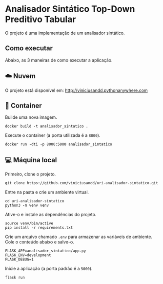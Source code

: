 # Analisador Sintático Top-Down Preditivo Tabular

O projeto é uma implementação de um analisador sintático.

## Como executar

Abaixo, as 3 maneiras de como executar a aplicação.

## :cloud: Nuvem

O projeto está disponível em: http://viniciusandd.pythonanywhere.com

## :whale: Container

Builde uma nova imagem.

`docker build -t analisador_sintatico .`

Execute o container (a porta utilizada é a `8000`).

`docker run -dti -p 8000:5000 analisador_sintatico`

## :computer: Máquina local

Primeiro, clone o projeto.

`git clone https://github.com/viniciusandd/uri-analisador-sintatico.git`

Entre na pasta e crie um ambiente virtual.

```
cd uri-analisador-sintatico
python3 -m venv venv
```

Ative-o e instale as dependências do projeto.

```
source venv/bin/active
pip install -r requirements.txt
```

Crie um arquivo chamado `.env` para armazenar as variáveis de ambiente. Cole o conteúdo abaixo e salve-o.

```
FLASK_APP=analisador_sintatico/app.py
FLASK_ENV=development
FLASK_DEBUG=1
```

Inicie a aplicação (a porta padrão é a `5000`).

`flask run`
